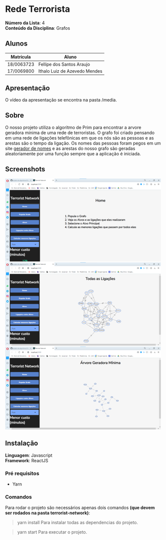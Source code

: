 # Rede Terrorista

**Número da Lista**: 4<br>
**Conteúdo da Disciplina**: Grafos<br>

## Alunos
| Matrícula  | Aluno                         |
| ---------- | ----------------------------- |
| 18/0063723 | Fellipe dos Santos Araujo     |
| 17/0069800 | Ithalo Luiz de Azevedo Mendes |

## Apresentação
O vídeo da apresentação se encontra na pasta /media.

## Sobre 
O nosso projeto utiliza o algoritmo de Prim para encontrar a arvore geradora minima de uma rede de terroristas. O grafo foi criado pensando em uma rede de ligações telefônicas em que os nós são as pessoas e as arestas são o tempo da ligação. Os nomes das pessoas foram pegos em um site [gerador de nomes](https://gerador-nomes.herokuapp.com) e as arestas do nosso grafo são geradas aleatoriamente por uma função sempre que a aplicação é iniciada.
## Screenshots
![](media/screenshots/home.png)
![](media/screenshots/grafo.png)
![](media/screenshots/arvore.png)

## Instalação 
**Linguagem**: Javascript<br>
**Framework**: ReactJS<br>

### Pré requisitos
- Yarn

### Comandos 
Para rodar o projeto são necessários apenas dois comandos **(que devem ser rodados na pasta terrorist-network)**:
  > yarn install
  > Para instalar todas as dependencias do projeto.

  > yarn start
  > Para executar o projeto. 






